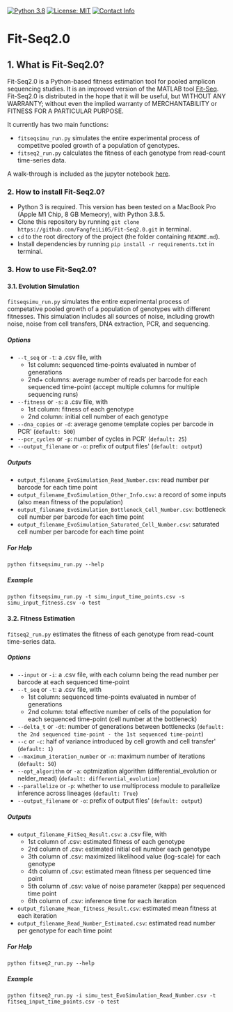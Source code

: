 [![Python 3.8](https://img.shields.io/badge/Python-3.8-blue.svg)](https://www.python.org/)
[![License: MIT](https://img.shields.io/badge/License-MIT-blue.svg)](https://opensource.org/licenses/MIT)
[![Contact Info](https://img.shields.io/badge/Contact-fangfeili0525@gmail.com-blue.svg)]()

# Fit-Seq2.0

## 1. What is Fit-Seq2.0?

Fit-Seq2.0 is a Python-based fitness estimation tool for pooled amplicon sequencing studies. It is an improved version of the MATLAB tool [Fit-Seq](https://github.com/sashaflevy/Fit-Seq). Fit-Seq2.0 is distributed in the hope that it will be useful, but WITHOUT ANY WARRANTY; without even the implied warranty of MERCHANTABILITY or FITNESS FOR A PARTICULAR PURPOSE.

It currently has two main functions:
* `fitseqsimu_run.py` simulates the entire experimental process of competitve pooled growth of a population of genotypes.
* `fitseq2_run.py` calculates the fitness of each genotype from read-count time-series data.

A walk-through is included as the jupyter notebook [here](https://github.com/FangfeiLi05/Fit-Seq2.0/blob/master/walk_through/walk_through.ipynb).


### 2. How to install Fit-Seq2.0?

* Python 3 is required. This version has been tested on a MacBook Pro (Apple M1 Chip, 8 GB Memeory), with Python 3.8.5.
* Clone this repository by running `git clone https://github.com/FangfeiLi05/Fit-Seq2.0.git` in terminal.
* `cd` to the root directory of the project (the folder containing `README.md`).
* Install dependencies by running `pip install -r requirements.txt` in terminal.


### 3. How to use Fit-Seq2.0?

#### 3.1. Evolution Simulation
`fitseqsimu_run.py` simulates the entire experimental process of competative pooled growth of a population of genotypes with different fitnesses. This simulation includes all sources of noise, including growth noise, noise from cell transfers, DNA extraction, PCR, and sequencing.

##### Options
* `--t_seq` or `-t`: a .csv file, with
  + 1st column: sequenced time-points evaluated in number of generations
  + 2nd+ columns: average number of reads per barcode for each sequenced time-point (accept multiple columns for multiple sequencing runs)
* `--fitness` or `-s`: a .csv file, with
  + 1st column: fitness of each genotype
  + 2nd column: initial cell number of each genotype
* `--dna_copies` or `-d`: average genome template copies per barcode in PCR' (`default: 500`)
* `--pcr_cycles` or `-p`: number of cycles in PCR' (`default: 25`)
* `--output_filename` or `-o`: prefix of output files' (`default: output`)

##### Outputs
* `output_filename_EvoSimulation_Read_Number.csv`: read number per barcode for each time point
* `output_filename_EvoSimulation_Other_Info.csv`: a record of some inputs (also mean fitness of the population)
* `output_filename_EvoSimulation_Bottleneck_Cell_Number.csv`: bottleneck cell number per barcode for each time point
* `output_filename_EvoSimulation_Saturated_Cell_Number.csv`: saturated cell number per barcode for each time point

##### For Help
```
python fitseqsimu_run.py --help
```

##### Example
```
python fitseqsimu_run.py -t simu_input_time_points.csv -s simu_input_fitness.csv -o test
```    


#### 3.2. Fitness Estimation
`fitseq2_run.py` estimates the fitness of each genotype from read-count time-series data. 

##### Options
* `--input` or `-i`: a .csv file, with each column being the read number per barcode at each sequenced time-point
* `--t_seq` or `-t`: a .csv file, with
  + 1st column: sequenced time-points evaluated in number of generations
  + 2nd column: total effective number of cells of the population for each sequenced time-point (cell number at the bottleneck)
* `--delta_t` or `-dt`: number of generations between bottlenecks (`default: the 2nd sequenced time-point - the 1st sequenced time-point`)
* `--c` or `-c`: half of variance introduced by cell growth and cell transfer' (`default: 1`)
* `--maximum_iteration_number` or `-n`: maximum number of iterations (`default: 50`)
* `--opt_algorithm` or `-a`: optmization algorithm (differential_evolution or nelder_mead) (`default: differential_evolution`)
* `--parallelize` or `-p`: whether to use multiprocess module to parallelize inference across lineages (`default: True`)
* `--output_filename` or `-o`: prefix of output files' (`default: output`)

##### Outputs
* `output_filename_FitSeq_Result.csv`: a .csv file, with
  + 1st column of .csv: estimated fitness of each genotype
  + 2rd column of .csv: estimated initial cell number each genotype
  + 3th column of .csv: maximized likelihood value (log-scale) for each genotype
  + 4th column of .csv: estimated mean fitness per sequenced time point
  + 5th column of .csv: value of noise parameter (kappa) per sequenced time point
  + 6th column of .csv: inference time for each iteration
* `output_filename_Mean_fitness_Result.csv`: estimated mean fitness at each iteration
* `output_filename_Read_Number_Estimated.csv`: estimated read number per genotype for each time point

##### For Help
```
python fitseq2_run.py --help
```  

##### Example
```
python fitseq2_run.py -i simu_test_EvoSimulation_Read_Number.csv -t fitseq_input_time_points.csv -o test
```
